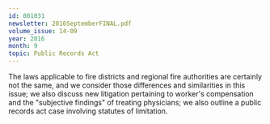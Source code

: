 ```yaml
---
id: 001031
newsletter: 2016SeptemberFINAL.pdf
volume_issue: 14-09
year: 2016
month: 9
topic: Public Records Act
---
```


The laws applicable to fire districts and regional fire authorities are certainly not the same, and we consider those differences and similarities in this issue; we also discuss new litigation pertaining to worker's compensation and the "subjective findings" of treating physicians; we also outline a public records act case involving statutes of limitation.